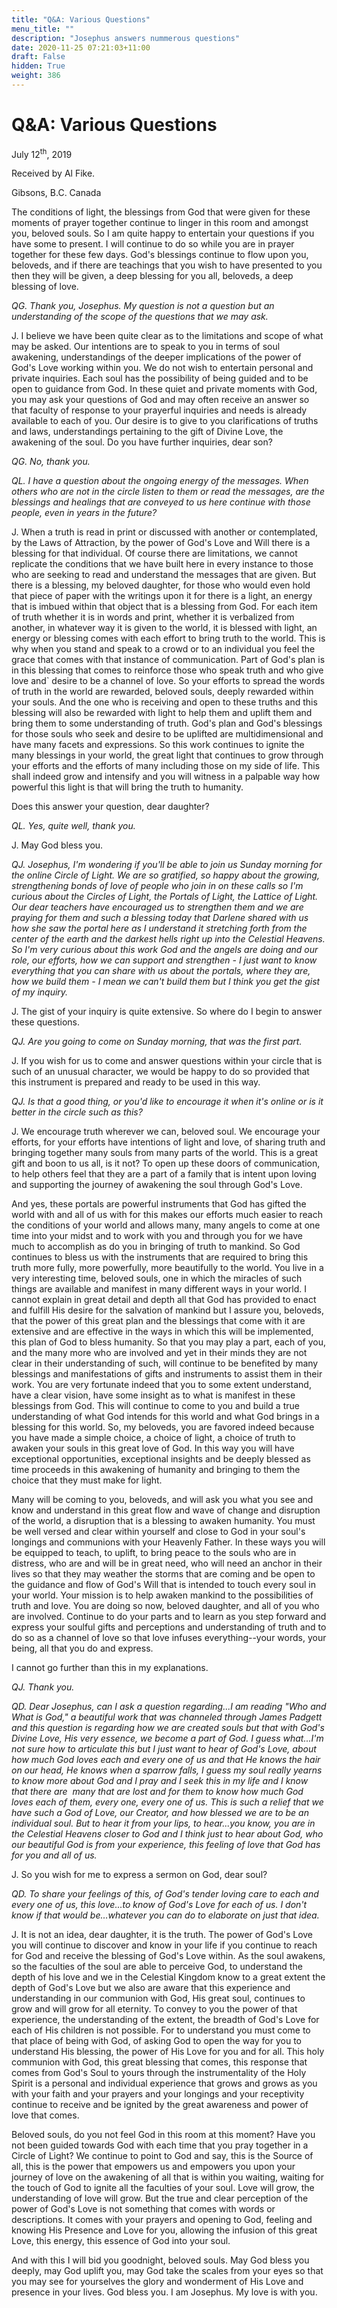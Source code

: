 ```yaml
---
title: "Q&A: Various Questions"
menu_title: ""
description: "Josephus answers nummerous questions"
date: 2020-11-25 07:21:03+11:00
draft: False
hidden: True
weight: 386
---
```

# Q&A: Various Questions

July 12<sup>th</sup>, 2019

Received by Al Fike.

Gibsons, B.C. Canada


The conditions of light, the blessings from God that were given for these moments of prayer together continue to linger in this room and amongst you, beloved souls. So I am quite happy to entertain your questions if you have some to present. I will continue to do so while you are in prayer together for these few days. God's blessings continue to flow upon you, beloveds, and if there are teachings that you wish to have presented to you then they will be given, a deep blessing for you all, beloveds, a deep blessing of love.

*QG. Thank you, Josephus. My question is not a question but an understanding of the scope of the questions that we may ask.*

J. I believe we have been quite clear as to the limitations and scope of what may be asked. Our intentions are to speak to you in terms of soul awakening, understandings of the deeper implications of the power of God's Love working within you. We do not wish to entertain personal and private inquiries. Each soul has the possibility of being guided and to be open to guidance from God. In these quiet and private moments with God, you may ask your questions of God and may often receive an answer so that faculty of response to your prayerful inquiries and needs is already available to each of you. Our desire is to give to you clarifications of truths and laws, understandings pertaining to the gift of Divine Love, the awakening of the soul. Do you have further inquiries, dear son?

*QG. No, thank you.*

*QL. I have a question about the ongoing energy of the messages. When others who are not in the circle listen to them or read the messages, are the blessings and healings that are conveyed to us here continue with those people, even in years in the future?*

J. When a truth is read in print or discussed with another or contemplated, by the Laws of Attraction, by the power of God's Love and Will there is a blessing for that individual. Of course there are limitations, we cannot replicate the conditions that we have built here in every instance to those who are seeking to read and understand the messages that are given. But there is a blessing, my beloved daughter, for those who would even hold that piece of paper with the writings upon it for there is a light, an energy that is imbued within that object that is a blessing from God. For each item of truth whether it is in words and print, whether it is verbalized from another, in whatever way it is given to the world, it is blessed with light, an energy or blessing comes with each effort to bring truth to the world. This is why when you stand and speak to a crowd or to an individual you feel the grace that comes with that instance of communication. Part of God's plan is in this blessing that comes to reinforce those who speak truth and who give love and` desire to be a channel of love. So your efforts to spread the words of truth in the world are rewarded, beloved souls, deeply rewarded within your souls. And the one who is receiving and open to these truths and this blessing will also be rewarded with light to help them and uplift them and bring them to some understanding of truth. God's plan and God's blessings for those souls who seek and desire to be uplifted are multidimensional and have many facets and expressions. So this work continues to ignite the many blessings in your world, the great light that continues to grow through your efforts and the efforts of many including those on my side of life. This shall indeed grow and intensify and you will witness in a palpable way how powerful this light is that will bring the truth to humanity.

Does this answer your question, dear daughter?

*QL. Yes, quite well, thank you.*

J. May God bless you.

*QJ. Josephus, I'm wondering if you'll be able to join us Sunday morning for the online Circle of Light. We are so gratified, so happy about the growing, strengthening bonds of love of people who join in on these calls so I'm curious about the Circles of Light, the Portals of Light, the Lattice of Light. Our dear teachers have encouraged us to strengthen them and we are praying for them and such a blessing today that Darlene shared with us how she saw the portal here as I understand it stretching forth from the center of the earth and the darkest hells right up into the Celestial Heavens. So I'm very curious about this work God and the angels are doing and our role, our efforts, how we can support and strengthen - I just want to know everything that you can share with us about the portals, where they are, how we build them - I mean we can't build them but I think you get the gist of my inquiry.*

J. The gist of your inquiry is quite extensive. So where do I begin to answer these questions.

*QJ. Are you going to come on Sunday morning, that was the first part.*

J. If you wish for us to come and answer questions within your circle that is such of an unusual character, we would be happy to do so provided that this instrument is prepared and ready to be used in this way.

*QJ. Is that a good thing, or you'd like to encourage it when it's online or is it better in the circle such as this?*

J. We encourage truth wherever we can, beloved soul. We encourage your efforts, for your efforts have intentions of light and love, of sharing truth and bringing together many souls from many parts of the world. This is a great gift and boon to us all, is it not? To open up these doors of communication, to help others feel that they are a part of a family that is intent upon loving and supporting the journey of awakening the soul through God's Love.

And yes, these portals are powerful instruments that God has gifted the world with and all of us with for this makes our efforts much easier to reach the conditions of your world and allows many, many angels to come at one time into your midst and to work with you and through you for we have much to accomplish as do you in bringing of truth to mankind. So God continues to bless us with the instruments that are required to bring this truth more fully, more powerfully, more beautifully to the world. You live in a very interesting time, beloved souls, one in which the miracles of such things are available and manifest in many different ways in your world. I cannot explain in great detail and depth all that God has provided to enact and fulfill His desire for the salvation of mankind but I assure you, beloveds, that the power of this great plan and the blessings that come with it are extensive and are effective in the ways in which this will be implemented, this plan of God to bless humanity. So that you may play a part, each of you, and the many more who are involved and yet in their minds they are not clear in their understanding of such, will continue to be benefited by many blessings and manifestations of gifts and instruments to assist them in their work. You are very fortunate indeed that you to some extent understand, have a clear vision, have some insight as to what is manifest in these blessings from God. This will continue to come to you and build a true understanding of what God intends for this world and what God brings in a blessing for this world. So, my beloveds, you are favored indeed because you have made a simple choice, a choice of light, a choice of truth to awaken your souls in this great love of God. In this way you will have exceptional opportunities, exceptional insights and be deeply blessed as time proceeds in this awakening of humanity and bringing to them the choice that they must make for light.

Many will be coming to you, beloveds, and will ask you what you see and know and understand in this great flow and wave of change and disruption of the world, a disruption that is a blessing to awaken humanity. You must be well versed and clear within yourself and close to God in your soul's longings and communions with your Heavenly Father. In these ways you will be equipped to teach, to uplift, to bring peace to the souls who are in distress, who are and will be in great need, who will need an anchor in their lives so that they may weather the storms that are coming and be open to the guidance and flow of God's Will that is intended to touch every soul in your world. Your mission is to help awaken mankind to the possibilities of truth and love. You are doing so now, beloved daughter, and all of you who are involved. Continue to do your parts and to learn as you step forward and express your soulful gifts and perceptions and understanding of truth and to do so as a channel of love so that love infuses everything--your words, your being, all that you do and express.

I cannot go further than this in my explanations.

*QJ. Thank you.*

*QD. Dear Josephus, can I ask a question regarding...I am reading "Who and What is God," a beautiful work that was channeled through James Padgett and this question is regarding how we are created souls but that with God's Divine Love, His very essence, we become a part of God. I guess what...I'm not sure how to articulate this but I just want to hear of God's Love, about how much God loves each and every one of us and that He knows the hair on our head, He knows when a sparrow falls, I guess my soul really yearns to know more about God and I pray and I seek this in my life and I know that there are  many that are lost and for them to know how much God loves each of them, every one, every one of us. This is such a relief that we have such a God of Love, our Creator, and how blessed we are to be an individual soul. But to hear it from your lips, to hear...you know, you are in the Celestial Heavens closer to God and I think just to hear about God, who our beautiful God is from your experience, this feeling of love that God has for you and all of us.*

J. So you wish for me to express a sermon on God, dear soul?

*QD. To share your feelings of this, of God's tender loving care to each and every one of us, this love...to know of God's Love for each of us. I don't know if that would be…whatever you can do to elaborate on just that idea.*

J. It is not an idea, dear daughter, it is the truth. The power of God's Love you will continue to discover and know in your life if you continue to reach for God and receive the blessing of God's Love within. As the soul awakens, so the faculties of the soul are able to perceive God, to understand the depth of his love and we in the Celestial Kingdom know to a great extent the depth of God's Love but we also are aware that this experience and understanding in our communion with God, His great soul, continues to grow and will grow for all eternity. To convey to you the power of that experience, the understanding of the extent, the breadth of God's Love for each of His children is not possible. For to understand you must come to that place of being with God, of asking God to open the way for you to understand His blessing, the power of His Love for you and for all. This holy communion with God, this great blessing that comes, this response that comes from God's Soul to yours through the instrumentality of the Holy Spirit is a personal and individual experience that grows and grows as you with your faith and your prayers and your longings and your receptivity continue to receive and be ignited by the great awareness and power of love that comes.

Beloved souls, do you not feel God in this room at this moment? Have you not been guided towards God with each time that you pray together in a Circle of Light? We continue to point to God and say, this is the Source of all, this is the power that empowers us and empowers you upon your journey of love on the awakening of all that is within you waiting, waiting for the touch of God to ignite all the faculties of your soul. Love will grow, the understanding of love will grow. But the true and clear perception of the power of God's Love is not something that comes with words or descriptions. It comes with your prayers and opening to God, feeling and knowing His Presence and Love for you, allowing the infusion of this great Love, this energy, this essence of God into your soul.

And with this I will bid you goodnight, beloved souls. May God bless you deeply, may God uplift you, may God take the scales from your eyes so that you may see for yourselves the glory and wonderment of His Love and presence in your lives. God bless you. I am Josephus. My love is with you.